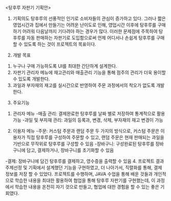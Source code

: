 <탕후루 자판기 기획안>
1. 기획의도
탕후루의 선풍적인 인기로 소비자들의 관심이 증가하고 있다. 그러나 짧은 영업시간과 집에서 만들기는 어려운 난이도로 인해, 영업시간 이후에 탕후루를 구매하기 어려워 다음날까지 기다려야 하는 경우가 많다. 
이러한 문제점에 주목하여 탕후루를 자동 판매하는 자판기로 도입함으로써 언제 어디서나 손쉽게 탕후루를 구매할 수 있도록 하는 것이 프로젝트의 목표이다.

2. 개발 목표
1) 누구나 구매 가능하도록 UI를 최대한 간단하계 설계한다. 
2) 자판기 관리자 메뉴에 재고관리와 매출관리 기능을 통해 점주의 관리가 더욱 용이할 수 있도록 개발한다. 
3) 과일과 부자재의 재고를 실시간으로 반영하여 주문 과정에서의 착오가 없도록 개발한다. 

3. 주요기능
1) 관리자 메뉴
-매출 관리: 결제완료한 탕후루를 날짜 별로 저장하여 통계적으로 활용 가능
-과일 및 부자재 관리: 과일의 등록과, 변경, 삭제, 부자재의 재고 변경이 가능

2) 이용자 메뉴
-주문: 커스텀 주문과 랜덤 주문 두 가지의 방식으로, 커스텀 주문은 이용자가
직접 탕후루를 구성하여 주문할 수 있고, 랜덤 주문은 현재 판매되는
과일을 기반으로 무작위로 탕후루를 구성할 수 있음
-장바구니: 구성완료된 탕후루를 장바구니에 담고, 결제하거나, 장바구니를 초기화할 수 있음

-결제: 장바구니에 담긴 탕후루를 결제하고, 영수증을 출력할 수 있음
4. 프로젝트 결과
주제선정 및 기획에서 설계했던 기능을 구현하였고, 더 나아가서, 직렬화를 통해, 결제 정보를 저장 할 수 있었다. 프로젝트를 수행하며, JAVA 수업을 통해 배운
것들과 개인적으로 학습한 내용을 최대한 활용하여 협업을 통해 탕후루 자판기를
구현했는데, 이 과정에서 학습한 내용을 온전히 자기 것으로 만들고, 협업에 대한
경험을 할 수 있는 좋은 기회였다.
